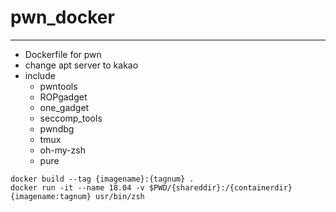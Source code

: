 # pwn_docker
---
- Dockerfile for pwn
- change apt server to kakao
- include 
  - pwntools
  - ROPgadget
  - one_gadget
  - seccomp_tools
  - pwndbg
  - tmux
  - oh-my-zsh
  - pure
```
docker build --tag {imagename}:{tagnum} .
docker run -it --name 18.04 -v $PWD/{shareddir}:/{containerdir} {imagename:tagnum} usr/bin/zsh
```

